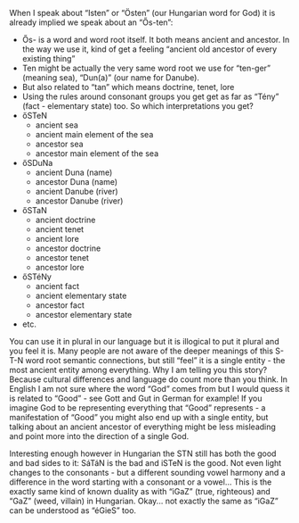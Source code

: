 When I speak about “Isten” or “Östen” (our Hungarian word for God) it is already implied we speak about an “Ős-ten”:

* Ős- is a word and word root itself. It both means ancient and ancestor. In the way we use it, kind of get a feeling “ancient old ancestor of every existing thing”
* Ten might be actually the very same word root we use for “ten-ger” (meaning sea), “Dun(a)” (our name for Danube).
* But also related to “tan” which means doctrine, tenet, lore
* Using the rules around consonant groups you get get as far as “Tény” (fact - elementary state) too.
So which interpretations you get?
* őSTeN
    * ancient sea
    * ancient main element of the sea
    * ancestor sea
    * ancestor main element of the sea
* őSDuNa
    * ancient Duna (name)
    * ancestor Duna (name)
    * ancient Danube (river)
    * ancestor Danube (river)
* őSTaN
    * ancient doctrine
    * ancient tenet
    * ancient lore
    * ancestor doctrine
    * ancestor tenet
    * ancestor lore
* őSTéNy
    * ancient fact
    * ancient elementary state
    * ancestor fact
    * ancestor elementary state
* etc.

You can use it in plural in our language but it is illogical to put it plural and you feel it is. Many people are not aware of the deeper meanings of this S-T-N word root semantic connections, but still “feel” it is a single entity - the most ancient entity among everything.
Why I am telling you this story? Because cultural differences and language do count more than you think. In English I am not sure where the word “God” comes from but I would quess it is related to “Good” - see Gott and Gut in German for example! If you imagine God to be representing everything that “Good” represents - a manifestation of “Good” you might also end up with a single entity, but talking about an ancient ancestor of everything might be less misleading and point more into the direction of a single God.

Interesting enough however in Hungarian the STN still has both the good and bad sides to it: SáTáN is the bad and iSTeN is the good. Not even light changes to the consonants - but a different sounding vowel harmony and a difference in the word starting with a consonant or a vowel...
This is the exactly same kind of known duality as with “iGaZ” (true, righteous) and “GaZ” (weed, villain) in Hungarian. Okay... not exactly the same as “iGaZ” can be understood as “éGieS” too.
